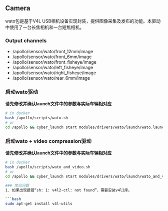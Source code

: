 ## Camera
wato包是基于V4L USB相机设备实现封装，提供图像采集及发布的功能。本驱动中使用了一台长焦相机和一台短焦相机。

### Output channels

* /apollo/sensor/wato/front_12mm/image
* /apollo/sensor/wato/front_6mm/image
* /apollo/sensor/wato/front_fisheye/image
* /apollo/sensor/wato/left_fisheye/image
* /apollo/sensor/wato/right_fisheye/image
* /apollo/sensor/wato/rear_6mm/image

### 启动wato驱动
**请先修改并确认launch文件中的参数与实际车辆相对应**
```bash
# in docker
bash /apollo/scripts/wato.sh
# or
cd /apollo && cyber_launch start modules/drivers/wato/launch/wato.launch
```
### 启动wato + video compression驱动
**请先修改并确认launch文件中的参数与实际车辆相对应**
```bash
# in docker
bash /apollo/scripts/wato_and_video.sh
# or
cd /apollo && cyber_launch start modules/drivers/wato/launch/wato_and_video.launch

### 常见问题
1. 如果出现报错“sh: 1: v4l2-ctl: not found”，需要安装v4l2库。

```bash
sudo apt-get install v4l-utils
```
